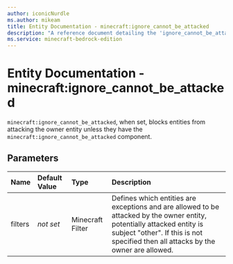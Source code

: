 ```yaml
---
author: iconicNurdle
ms.author: mikeam
title: Entity Documentation - minecraft:ignore_cannot_be_attacked
description: "A reference document detailing the 'ignore_cannot_be_attacked' entity component"
ms.service: minecraft-bedrock-edition
---
```


# Entity Documentation - minecraft:ignore_cannot_be_attacked

`minecraft:ignore_cannot_be_attacked`, when set, blocks entities from attacking the owner entity unless they have the `minecraft:ignore_cannot_be_attacked` component.

## Parameters

|Name |Default Value  |Type  |Description  |
|:----------|:----------|:----------|:----------|
| filters | *not set* | Minecraft Filter | Defines which entities are exceptions and are allowed to be attacked by the owner entity, potentially attacked entity is subject "other". If this is not specified then all attacks by the owner are allowed. |

